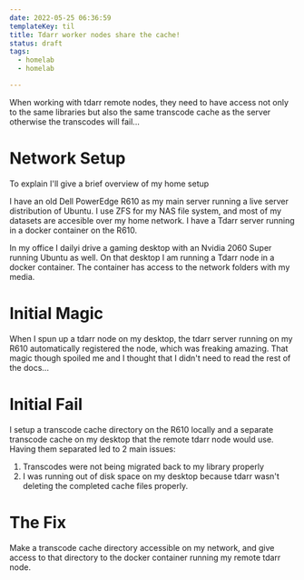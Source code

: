 ```yaml
---
date: 2022-05-25 06:36:59
templateKey: til
title: Tdarr worker nodes share the cache!
status: draft
tags:
  - homelab
  - homelab

---
```


When working with tdarr remote nodes, they need to have access not only to the
same libraries but also the same transcode cache as the server otherwise the
transcodes will fail...

# Network Setup

To explain I'll give a brief overview of my home setup  

I have an old Dell PowerEdge R610 as my main server running a live server distribution of Ubuntu.
I use ZFS for my NAS file system, and most of my datasets are accesible over my home network.
I have a Tdarr server running in a docker container on the R610.

In my office I dailyi drive a gaming desktop with an Nvidia 2060 Super running Ubuntu as well.
On that desktop I am running a Tdarr node in a docker container. 
The container has access to the network folders with my media. 

# Initial Magic 

When I spun up  a tdarr node on my desktop, the tdarr server running on my R610 automatically registered the node, which was freaking amazing.
That magic though spoiled me and I thought that I didn't need to read the rest of the docs...

# Initial Fail 

I setup a transcode cache directory on the R610 locally and a separate transcode cache on my desktop that the remote tdarr node would use.
Having them separated led to 2 main issues:
1. Transcodes were not being migrated back to my library properly
2. I was running out of disk space on my desktop because tdarr wasn't deleting the completed cache files properly.

# The Fix

Make a transcode cache directory accessible on my network, and give access to that directory to the docker container running my remote tdarr node.



